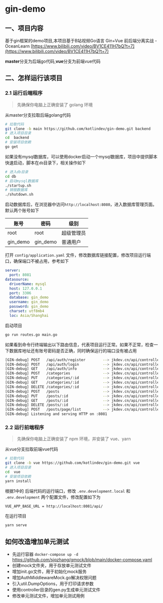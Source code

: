 # gin-demo

## 一、项目内容

基于gin框架的demo项目,本项目基于B站视频Go语言 Gin+Vue 前后端分离实战 - OceanLearn
[https://www.bilibili.com/video/BV1CE411H7bQ?t=7](https://www.bilibili.com/video/BV1CE411H7bQ?t=7)

**master**分支为后端go代码,**vue**分支为前端vue代码

## 二、怎样运行该项目

### 2.1 运行后端程序

> 先确保你电脑上正确安装了 golang 环境

从master分支拉取后端golang代码

```bash
# 拉取代码
git clone -b main https://github.com/kotlindev/gin-demo.git backend
# 进入项目目录
cd  backend
# 安装项目依赖
go get
```

如果没有mysql数据库，可以使用docker启动一个mysql数据库，项目中提供脚本快速启动，脚本在`db`目录下，相关操作如下

```bash
# 进入db目录
cd db
# 启动mysql数据库
./startup.sh
# 销毁数据库
./shutdown.sh
```

启动数据库后，在浏览器中访问`http://localhost:8080`，进入数据库管理页面。默认两个账号如下

| 账号       | 密码       | 级别    |
|----------|----------|-------|
| root     | root     | 超级管理员 |
| gin_demo | gin_demo | 普通用户  |

打开 `config/application.yaml` 文件，修改数据库链接配置，修改项目运行端口，确保端口不被占用，参考如下

```yaml
server:
  port: 8081
datasource:
  driverName: mysql
  host: 127.0.0.1
  port: 3306
  database: gin_demo
  username: gin_demo
  password: gin_demo
  charset: utf8mb4
  loc: Asia/Shanghai
```

启动项目

```bash
go run routes.go main.go
```

如果看到命令行终端输出以下路由信息，代表项目运行正常。如果不正常，检查一下数据库地址还有账号密码是否正确，同时确保运行的端口没有被占用

```bash
[GIN-debug] POST   /api/auth/register        --> jkdev.cn/api/controller.Register (5 handlers)
[GIN-debug] POST   /api/auth/login           --> jkdev.cn/api/controller.Login (5 handlers)
[GIN-debug] GET    /api/auth/info            --> jkdev.cn/api/controller.Info (6 handlers)
[GIN-debug] POST   /categories               --> jkdev.cn/api/controller.ICategoryController.Create-fm (5 handlers)
[GIN-debug] PUT    /categories/:id           --> jkdev.cn/api/controller.ICategoryController.Update-fm (5 handlers)
[GIN-debug] GET    /categories/:id           --> jkdev.cn/api/controller.ICategoryController.Show-fm (5 handlers)
[GIN-debug] DELETE /categories/:id           --> jkdev.cn/api/controller.ICategoryController.Delete-fm (5 handlers)
[GIN-debug] POST   /posts                    --> jkdev.cn/api/controller.IPostController.Create-fm (6 handlers)
[GIN-debug] PUT    /posts/:id                --> jkdev.cn/api/controller.IPostController.Update-fm (6 handlers)
[GIN-debug] GET    /posts/:id                --> jkdev.cn/api/controller.IPostController.Show-fm (6 handlers)
[GIN-debug] DELETE /posts/:id                --> jkdev.cn/api/controller.IPostController.Delete-fm (6 handlers)
[GIN-debug] POST   /posts/page/list          --> jkdev.cn/api/controller.IPostController.PageList-fm (6 handlers)
[GIN-debug] Listening and serving HTTP on :8081
```

### 2.2 运行前端程序

> 先确保你电脑上正确安装了 npm 环境，并安装了 vue、yarn

从vue分支拉取前端vue代码

```bash
# 拉取代码
git clone -b vue https://github.com/kotlindev/gin-demo.git vue
# 进入项目目录
cd  vue
# 安装项目依赖
yarn install
```

根据1中的 后端代码的运行端口，修改 `.env.development.local` 和 `.env.development` 两个配置文件，修改配置如下为

```bash
VUE_APP_BASE_URL = http://localhost:8081/api/
```

在运行项目

```bash
yarn serve
```


## 如何改造增加单元测试

- 先运行容器 `docker-compose up -d` https://github.com/sjqzhang/gmock/blob/main/docker-compose.yaml
- 创建mock文件夹，用于存放单元测试文件
- 增加init.go文件，用于初始化mock服务
- 增加AuthMiddlewareMock.go解决权限问题
- 引入util.DumpOptions，用于打印请求参数
- 使用controller目录的gen.py生成单元测试文件
- 修改单元测试文件，增加单元测试用例


